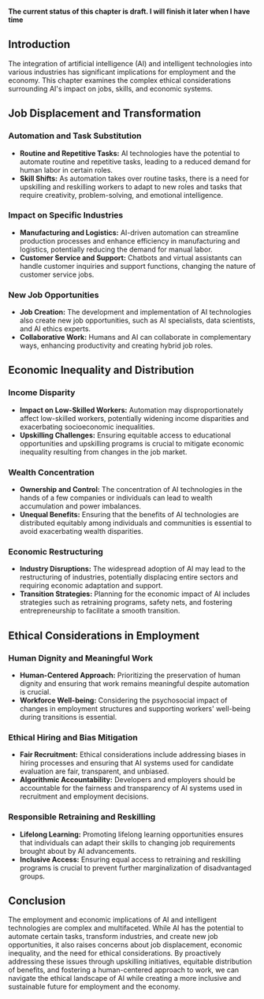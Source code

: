 **The current status of this chapter is draft. I will finish it later when I have time**

Introduction
------------

The integration of artificial intelligence (AI) and intelligent technologies into various industries has significant implications for employment and the economy. This chapter examines the complex ethical considerations surrounding AI's impact on jobs, skills, and economic systems.

Job Displacement and Transformation
-----------------------------------

### Automation and Task Substitution

* **Routine and Repetitive Tasks:** AI technologies have the potential to automate routine and repetitive tasks, leading to a reduced demand for human labor in certain roles.
* **Skill Shifts:** As automation takes over routine tasks, there is a need for upskilling and reskilling workers to adapt to new roles and tasks that require creativity, problem-solving, and emotional intelligence.

### Impact on Specific Industries

* **Manufacturing and Logistics:** AI-driven automation can streamline production processes and enhance efficiency in manufacturing and logistics, potentially reducing the demand for manual labor.
* **Customer Service and Support:** Chatbots and virtual assistants can handle customer inquiries and support functions, changing the nature of customer service jobs.

### New Job Opportunities

* **Job Creation:** The development and implementation of AI technologies also create new job opportunities, such as AI specialists, data scientists, and AI ethics experts.
* **Collaborative Work:** Humans and AI can collaborate in complementary ways, enhancing productivity and creating hybrid job roles.

Economic Inequality and Distribution
------------------------------------

### Income Disparity

* **Impact on Low-Skilled Workers:** Automation may disproportionately affect low-skilled workers, potentially widening income disparities and exacerbating socioeconomic inequalities.
* **Upskilling Challenges:** Ensuring equitable access to educational opportunities and upskilling programs is crucial to mitigate economic inequality resulting from changes in the job market.

### Wealth Concentration

* **Ownership and Control:** The concentration of AI technologies in the hands of a few companies or individuals can lead to wealth accumulation and power imbalances.
* **Unequal Benefits:** Ensuring that the benefits of AI technologies are distributed equitably among individuals and communities is essential to avoid exacerbating wealth disparities.

### Economic Restructuring

* **Industry Disruptions:** The widespread adoption of AI may lead to the restructuring of industries, potentially displacing entire sectors and requiring economic adaptation and support.
* **Transition Strategies:** Planning for the economic impact of AI includes strategies such as retraining programs, safety nets, and fostering entrepreneurship to facilitate a smooth transition.

Ethical Considerations in Employment
------------------------------------

### Human Dignity and Meaningful Work

* **Human-Centered Approach:** Prioritizing the preservation of human dignity and ensuring that work remains meaningful despite automation is crucial.
* **Workforce Well-being:** Considering the psychosocial impact of changes in employment structures and supporting workers' well-being during transitions is essential.

### Ethical Hiring and Bias Mitigation

* **Fair Recruitment:** Ethical considerations include addressing biases in hiring processes and ensuring that AI systems used for candidate evaluation are fair, transparent, and unbiased.
* **Algorithmic Accountability:** Developers and employers should be accountable for the fairness and transparency of AI systems used in recruitment and employment decisions.

### Responsible Retraining and Reskilling

* **Lifelong Learning:** Promoting lifelong learning opportunities ensures that individuals can adapt their skills to changing job requirements brought about by AI advancements.
* **Inclusive Access:** Ensuring equal access to retraining and reskilling programs is crucial to prevent further marginalization of disadvantaged groups.

Conclusion
----------

The employment and economic implications of AI and intelligent technologies are complex and multifaceted. While AI has the potential to automate certain tasks, transform industries, and create new job opportunities, it also raises concerns about job displacement, economic inequality, and the need for ethical considerations. By proactively addressing these issues through upskilling initiatives, equitable distribution of benefits, and fostering a human-centered approach to work, we can navigate the ethical landscape of AI while creating a more inclusive and sustainable future for employment and the economy.
